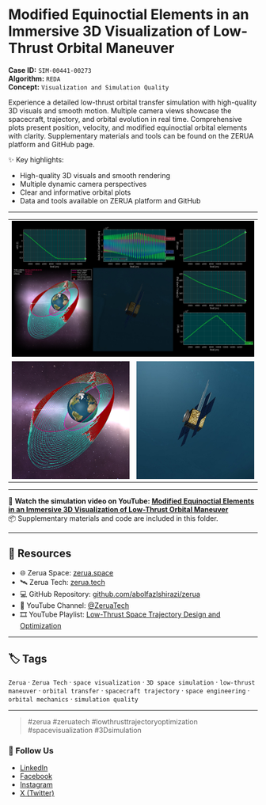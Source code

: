 # Modified Equinoctial Elements in an Immersive 3D Visualization of Low-Thrust Orbital Maneuver

**Case ID:** `SIM-00441-00273`  
**Algorithm:** `REDA`  
**Concept:** `Visualization and Simulation Quality`  

Experience a detailed low-thrust orbital transfer simulation with high-quality 3D visuals and smooth motion. Multiple camera views showcase the spacecraft, trajectory, and orbital evolution in real time. Comprehensive plots present position, velocity, and modified equinoctial orbital elements with clarity. Supplementary materials and tools can be found on the ZERUA platform and GitHub page.

✨ Key highlights:
- High-quality 3D visuals and smooth rendering  
- Multiple dynamic camera perspectives  
- Clear and informative orbital plots  
- Data and tools available on ZERUA platform and GitHub  

---

<table width="100%" border="0" cellspacing="0" cellpadding="0"><tr><td colspan="2" width="100%"><img src="./prev_sim.jpg" with="100%"></td></tr><tr><td width="50%"><img src="./prev_orb.jpg" with="100%"></td><td width="50%"><img src="./prev_sat.jpg" with="100%"></td></tr></table>

---

🎥 **Watch the simulation video on YouTube: [Modified Equinoctial Elements in an Immersive 3D Visualization of Low-Thrust Orbital Maneuver](https://www.youtube.com/watch?v=YjJXmitQ8MQ)**  
📦 Supplementary materials and code are included in this folder.

---

## 🔗 Resources
- 🌐 Zerua Space: [zerua.space](https://www.zerua.space)  
- 🛰 Zerua Tech: [zerua.tech](https://www.zerua.tech)  
- 💻 GitHub Repository: [github.com/abolfazlshirazi/zerua](https://github.com/abolfazlshirazi/zerua)  
- 🎥 YouTube Channel: [@ZeruaTech](https://www.youtube.com/@ZeruaTech)  
- 🎞 YouTube Playlist: [Low-Thrust Space Trajectory Design and Optimization](https://www.youtube.com/playlist?list=PLJMfURpxHVVkWjTQBiavZLb4bVetN_96z)  

---

## 🏷 Tags
`Zerua` · `Zerua Tech` · `space visualization` · `3D space simulation` · `low-thrust maneuver` · `orbital transfer` · `spacecraft trajectory` · `space engineering` · `orbital mechanics` · `simulation quality`

---

> #zerua #zeruatech #lowthrusttrajectoryoptimization #spacevisualization #3Dsimulation

### 📱 Follow Us
- [LinkedIn](https://www.linkedin.com/company/zeruatech)  
- [Facebook](https://www.facebook.com/zeruatech/)  
- [Instagram](https://www.instagram.com/zeruatech)  
- [X (Twitter)](https://www.twitter.com/zeruatech)  
